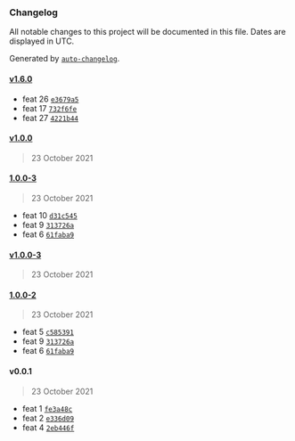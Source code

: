 ### Changelog

All notable changes to this project will be documented in this file. Dates are displayed in UTC.

Generated by [`auto-changelog`](https://github.com/CookPete/auto-changelog).

#### [v1.6.0](https://github.com/kevinrodbe/test/compare/v1.0.0...v1.6.0)

- feat 26 [`e3679a5`](https://github.com/kevinrodbe/test/commit/e3679a549de1c8e07e823cda90f2caacbc837aa2)
- feat 17 [`732f6fe`](https://github.com/kevinrodbe/test/commit/732f6fe89a81b1a768fbf765d06ec95559799ef8)
- feat 27 [`4221b44`](https://github.com/kevinrodbe/test/commit/4221b44aecebb131b5a41d826f01e708d39b1fb5)

#### [v1.0.0](https://github.com/kevinrodbe/test/compare/1.0.0-3...v1.0.0)

> 23 October 2021

#### [1.0.0-3](https://github.com/kevinrodbe/test/compare/v1.0.0-3...1.0.0-3)

> 23 October 2021

- feat 10 [`d31c545`](https://github.com/kevinrodbe/test/commit/d31c545f0778a06b3907c04fa22b2b1dc088853d)
- feat 9 [`313726a`](https://github.com/kevinrodbe/test/commit/313726aadfd6c3be4def04a601a5afe886faacfb)
- feat 6 [`61faba9`](https://github.com/kevinrodbe/test/commit/61faba934bfa5908725964ed8221ed0b9b695bae)

#### [v1.0.0-3](https://github.com/kevinrodbe/test/compare/1.0.0-2...v1.0.0-3)

> 23 October 2021

#### [1.0.0-2](https://github.com/kevinrodbe/test/compare/v0.0.1...1.0.0-2)

> 23 October 2021

- feat 5 [`c585391`](https://github.com/kevinrodbe/test/commit/c585391c7e9a48c56ee84950945c67294fe6f623)
- feat 9 [`313726a`](https://github.com/kevinrodbe/test/commit/313726aadfd6c3be4def04a601a5afe886faacfb)
- feat 6 [`61faba9`](https://github.com/kevinrodbe/test/commit/61faba934bfa5908725964ed8221ed0b9b695bae)

#### v0.0.1

> 23 October 2021

- feat 1 [`fe3a48c`](https://github.com/kevinrodbe/test/commit/fe3a48cd1e682407cee176b9cbd6cc0c74374a10)
- feat 2 [`e336d09`](https://github.com/kevinrodbe/test/commit/e336d09b115105b7fa90dc12bb9f4de08afbdb07)
- feat 4 [`2eb446f`](https://github.com/kevinrodbe/test/commit/2eb446fa12ee32f0ef05216aea875960056b7ff4)
